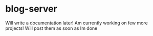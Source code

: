 # blog-server

Will write a documentation later! Am currently working on few more projects! Will post them as soon as Im done
